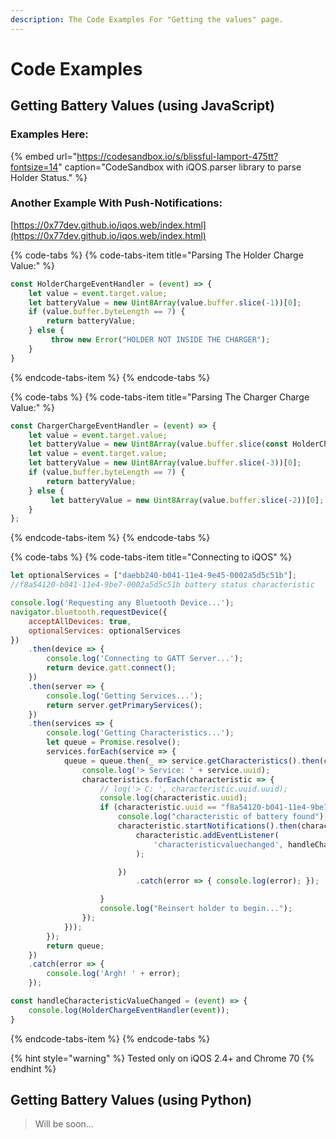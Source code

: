 ```yaml
---
description: The Code Examples For "Getting the values" page.
---
```


# Code Examples

## Getting Battery Values \(using JavaScript\)

### Examples Here:

{% embed url="https://codesandbox.io/s/blissful-lamport-475tt?fontsize=14" caption="CodeSandbox with iQOS.parser library to parse Holder Status." %}

### Another Example With Push-Notifications:

[https://0x77dev.github.io/iqos.web/index.html](https://0x77dev.github.io/iqos.web/index.html)

{% code-tabs %}
{% code-tabs-item title="Parsing The Holder Charge Value:" %}
```javascript
const HolderChargeEventHandler = (event) => {
    let value = event.target.value;
    let batteryValue = new Uint8Array(value.buffer.slice(-1))[0];
    if (value.buffer.byteLength == 7) {
        return batteryValue;
    } else {
         throw new Error("HOLDER NOT INSIDE THE CHARGER");
    }
}
```
{% endcode-tabs-item %}
{% endcode-tabs %}

{% code-tabs %}
{% code-tabs-item title="Parsing The Charger Charge Value:" %}
```javascript
const ChargerChargeEventHandler = (event) => {
    let value = event.target.value;
    let batteryValue = new Uint8Array(value.buffer.slice(const HolderChargeEventHandler = (event) => {
    let value = event.target.value;
    let batteryValue = new Uint8Array(value.buffer.slice(-3))[0];
    if (value.buffer.byteLength == 7) {
        return batteryValue;
    } else {
         let batteryValue = new Uint8Array(value.buffer.slice(-2))[0];
    }
};
```
{% endcode-tabs-item %}
{% endcode-tabs %}

{% code-tabs %}
{% code-tabs-item title="Connecting to iQOS" %}
```javascript
let optionalServices = ["daebb240-b041-11e4-9e45-0002a5d5c51b"];
//f8a54120-b041-11e4-9be7-0002a5d5c51b battery status characteristic

console.log('Requesting any Bluetooth Device...');
navigator.bluetooth.requestDevice({
    acceptAllDevices: true,
    optionalServices: optionalServices
})
    .then(device => {
        console.log('Connecting to GATT Server...');
        return device.gatt.connect();
    })
    .then(server => {
        console.log('Getting Services...');
        return server.getPrimaryServices();
    })
    .then(services => {
        console.log('Getting Characteristics...');
        let queue = Promise.resolve();
        services.forEach(service => {
            queue = queue.then(_ => service.getCharacteristics().then(characteristics => {
                console.log('> Service: ' + service.uuid);
                characteristics.forEach(characteristic => {
                    // log('> C: ', characteristic.uuid.uuid);
                    console.log(characteristic.uuid);
                    if (characteristic.uuid == "f8a54120-b041-11e4-9be7-0002a5d5c51b") {
                        console.log("characteristic of battery found");
                        characteristic.startNotifications().then(characteristic => {
                            characteristic.addEventListener(
                                'characteristicvaluechanged', handleCharacteristicValueChanged
                            );

                        })
                            .catch(error => { console.log(error); });

                    }
                    console.log("Reinsert holder to begin...");
                });
            }));
        });
        return queue;
    })
    .catch(error => {
        console.log('Argh! ' + error);
    });

const handleCharacteristicValueChanged = (event) => {
    console.log(HolderChargeEventHandler(event));
}
```
{% endcode-tabs-item %}
{% endcode-tabs %}

{% hint style="warning" %}
Tested only on iQOS 2.4+ and Chrome 70
{% endhint %}

## Getting Battery Values \(using Python\)

> Will be soon...



